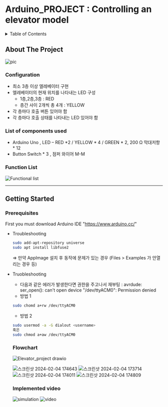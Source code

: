 # Arduino_PROJECT : Controlling an elevator model

<!-- TABLE OF CONTENTS -->
<details>
  <summary>Table of Contents</summary>
  <ol>
    <li>
      <a href="#about-the-project">About The Project</a>
      <ul>
        <li><a href="#configuration">Configuration</a></li>
        <li><a href="#List of components used">List of components used</a></li>
        <li><a href="#function list">Function List</a></li>
      </ul>
    </li>
    <li>
      <a href="#getting-started">Getting Started</a>
      <ul>
        <li><a href="#prerequisites">Prerequisites</a></li>
        <li><a href="#flowchart">Flowchart</a></li>
        <li><a href="#implemented video">Implemented video</a></li>
      </ul>
    </li>
  </ol>
</details>

<!-- ABOUT THE PROJECT -->
## About The Project

![pic](https://github.com/AUTO-KKYU/Arduino_PROJECT/assets/118419026/d5d5edc5-8ae1-469e-a95b-8b5bb6958583)


### Configuration
- 최소 3층 이상 엘레베이터 구현
- 엘레베이터의 현재 위치를 나타내는 LED 구성
     - 1층,2층,3층 : RED
     - 층간 사이 2개씩 총 4개 : YELLOW
- 각 층마다 호출 버튼 있어야 함
- 각 층마다 호출 상태를 나타내는 LED 있어야 함

### List of components used
-  Arduino Uno , LED – RED *2 / YELLOW * 4 / GREEN * 2, 200 Ω 막대저항 * 12
-  Button Switch * 3 , 점퍼 와이어 M-M

### Function List
![Functional list](https://github.com/AUTO-KKYU/Arduino_PROJECT/assets/118419026/4c7af3b2-e81d-4ba1-88ca-2b11b12fd413)

---
## Getting Started
### Prerequisites

First you must download Arduino IDE "https://www.arduino.cc/" 
  
* Troubleshooting
  ```sh
  sudo add-apt-repository universe
  sudo apt install libfuse2
  ```
  ⇒ 만약 AppImage 설치 후 동작에 문제가 있는 경우 (Files > Examples 가 안열리는 경우 등)
  
* Truobleshooting
  - 다음과 같은 에러가 발생한다면 권한을 주고나서 재부팅 : avrdude: ser_open(): can't open device "/dev/ttyACM0": Permission denied
  - 방법 1
  ```sh
  sudo chomd a+rw /dev/ttyACM0
  ```
  
  - 방법 2
  ```sh
  sudo usermod -a -G dialout <username>
  혹은
  sudo chmod a+aw /dev/ttyACM0
  ```
  ### Flowchart
  ![Elevator_project drawio](https://github.com/AUTO-KKYU/Arduino_PROJECT/assets/118419026/47d34a55-d547-4ac2-9135-8aea18e1e625)

  ![스크린샷 2024-02-04 174643](https://github.com/AUTO-KKYU/Arduino_PROJECT/assets/118419026/15488067-61ec-42fc-a2e8-701447fcb996)
  ![스크린샷 2024-02-04 173714](https://github.com/AUTO-KKYU/Arduino_PROJECT/assets/118419026/b0aa13b6-979f-4350-ac7b-c4fe885c23ed)
  ![스크린샷 2024-02-04 174011](https://github.com/AUTO-KKYU/Arduino_PROJECT/assets/118419026/b9071415-347b-4f4b-9550-82ab4af7b3b8)
  ![스크린샷 2024-02-04 174809](https://github.com/AUTO-KKYU/Arduino_PROJECT/assets/118419026/c6dd88c4-1bde-499d-8308-842653cee343)



  ### Implemented video
  ![simulation](https://github.com/AUTO-KKYU/Arduino_PROJECT/assets/118419026/f2552daa-78b7-4d92-a9f4-6e926e63c5e0)
  ![video](https://github.com/AUTO-KKYU/Arduino_PROJECT/assets/118419026/00b8ab16-8c4d-4982-9a1e-226da82bb292)

